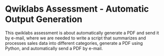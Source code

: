 # Qwiklabs Assessment - Automatic Output Generation

This qwiklabs assessment is about automatically generate a PDF and send it by e-mail, where we are needed to write a script that summarizes and processes sales data into different categories, generate a PDF using Python, and automatically send a PDF by e-mail. 

